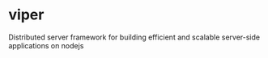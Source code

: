 # viper
Distributed server framework for building efficient and scalable server-side applications on nodejs
